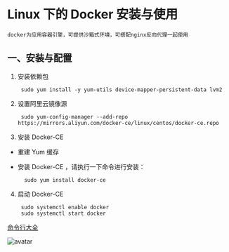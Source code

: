 # Linux 下的 Docker 安装与使用

    docker为应用容器引擎，可提供沙箱式环境，可搭配nginx反向代理一起使用

## 一、安装与配置

1. 安装依赖包

        sudo yum install -y yum-utils device-mapper-persistent-data lvm2
        
2. 设置阿里云镜像源

        sudo yum-config-manager --add-repo https://mirrors.aliyun.com/docker-ce/linux/centos/docker-ce.repo
        
3. 安装 Docker-CE

+ 重建 Yum 缓存
+ 安装 Docker-CE ，请执行一下命令进行安装：

        sudo yum install docker-ce
        
4. 启动 Docker-CE

        sudo systemctl enable docker
        sudo systemctl start docker

[命令行大全](https://www.runoob.com/docker/docker-command-manual.html)

![avatar](http://hainiubl.com/images/2016/architecture.jpg)
